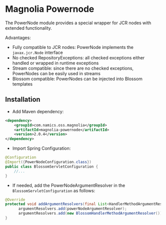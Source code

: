 # Magnolia Powernode
The PowerNode module provides a special wrapper for JCR nodes with
extended functionality.

Advantages:
* Fully compatible to JCR nodes: PowerNode implements the `javax.jcr.Node` interface
* No checked RepositoryExceptions: all checked exceptions either handled or wrapped in runtime exceptions
* Stream compatible: since there are no checked exceptions, PowerNodes can be easily used in streams
* Blossom compatible: PowerNodes can be injected into Blossom templates

## Installation

* Add Maven dependency:
```xml
<dependency>
    <groupId>com.namics.oss.magnolia</groupId>
    <artifactId>magnolia-powernode</artifactId>
    <version>2.0.4</version>
</dependency>
```

* Import Spring Configuration:
```java
@Configuration
@Import({PowerNodeConfiguration.class})
public class BlossomServletConfiguration {
	//...
}
```

* If needed, add the PowerNodeArgumentResolver in the `BlossomServletConfiguration` as follows:
```java
@Override
protected void addArgumentResolvers(final List<HandlerMethodArgumentResolver> argumentResolvers) {
      argumentResolvers.add(powerNodeArgumentResolver);
      argumentResolvers.add(new BlossomHandlerMethodArgumentResolver());
}
```